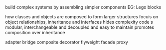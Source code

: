 build complex systems by assembling simpler components
EG: Lego blocks

how classes and objects are composed to form larger structures
focuis on object relationships, inheritance and interfaces
hides complexity
code s modular, interchangeable and decoupled and easy to maintain
promotes composition over inheritance

adapter
bridge
composite
decorator
flyweight
facade
proxy
